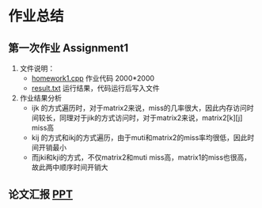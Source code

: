 # 作业总结
## 第一次作业 Assignment1
1. 文件说明：
   - [homework1.cpp](Assignment1/homework1.cpp)  作业代码 2000*2000
   - [result.txt](Assignment1/result.txt) 运行结果，代码运行后写入文件
2. 作业结果分析
   - ijk 的方式遍历时，对于matrix2来说，miss的几率很大，因此内存访问时间较长，同理对于jik的方式访问时，对于matrix2来说，matrix2[k][j] miss高
   - kij 的方式和ikj的方式遍历，由于muti和matrix2的miss率均很低，因此时间开销最小
   - 而jki和kji的方式，不仅matrix2和muti miss高，matrix1的miss也很高，故此两中顺序时间开销大
## 论文汇报 [PPT](计算机系统论文汇报.pptx)
